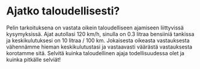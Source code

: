 Ajatko taloudellisesti?
======================
Pelin tarkoituksena on vastata oikein taloudelliseen ajamiseen liittyvissä kysymyksissä. Ajat autollasi 120 km/h, sinulla on 0.3 litraa bensiiniä tankissa ja keskikulutuksesi on 10 litraa / 100 km. Jokaisesta oikeasta vastauksesta vähennämme hieman keskikulutustasi ja vastaavasti väärästä vastauksesta korotamme sitä. Selvitä kuinka taloudellinen ajaja todellisuudessa olet ja kuinka pitkälle selviät!
